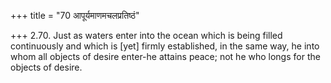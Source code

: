 +++
title = "70 आपूर्यमाणमचलप्रतिष्ठं"

+++
2.70. Just as waters enter into the ocean which is being filled
continuously and which is \[yet\] firmly established, in the same way,
he into whom all objects of desire enter-he attains peace; not he who
longs for the objects of desire.

